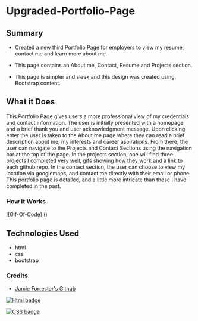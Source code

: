 # Upgraded-Portfolio-Page

## Summary
* Created a new third Portfolio Page for employers to view my resume, contact me and learn more about me.

* This page contains an About me, Contact, Resume and Projects section.

* This page is simpler and sleek and this design was created using Bootstrap content. 

## What it Does
This Portfolio Page gives users a more professional view of my credentials and contact information. The user is initially presented with a homepage and a brief thank you and user acknowledgment message. Upon clicking enter the user is taken to the About me page where they can read a brief description about me, my interests and career aspirations. From there, the user can navigate to the Projects and Contact Sections using the navigation bar at the top of the page. In the projects section, one will find three projects I completed very well, gifs showing how they work and a link to each github repo. In the contact section, the user can choose to view my location via googlemaps, and contact me directly with their email or phone. This portfolio page is detailed, and a little more intricate than those I have completed in the past. 

### How It Works
![Gif-Of-Code] ()

## Technologies Used
* html
* css
* bootstrap


### Credits
* [Jamie Forrester's Github](https://github.com/Forresterjamie01 "Jamie Forrester")


[![Html badge](https://img.shields.io/badge/Html-100%25-red)](https://shields.io/)

[![CSS badge](https://img.shields.io/badge/Html-3.9%25-purple)](https://shields.io/)




